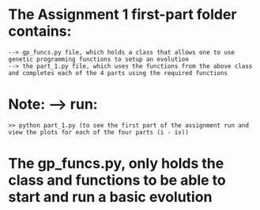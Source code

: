 # The Assignment 1 first-part folder contains:
    --> gp_funcs.py file, which holds a class that allows one to use genetic programming functions to setup an evolution
    --> the part_1.py file, which uses the functions from the above class and completes each of the 4 parts using the required functions

# Note: --> run:
    >> python part_1.py (to see the first part of the assignment run and view the plots for each of the four parts (i - iv))

# The gp_funcs.py, only holds the class and functions to be able to start and run a basic evolution
